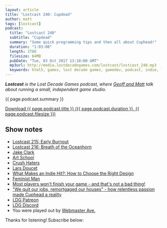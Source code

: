 ```yaml
---
layout: article
title: "Lostcast 240: Cupdead"
author: matt
tags: [lostcast]
podcast:
  title: "Lostcast 240"
  subtitle: "Cupdead"
  summary: "Some quick programming tips and then all about Cuphead!"
  duration: "1:03:08"
  length: 3788
  filesize: 64MB
  pubDate: "Tue, 03 Oct 2017 13:10:00 GMT"
  mp3url: http://media.lostdecadegames.com/lostcast/lostcast_240.mp3
  keywords: html5, games, lost decade games, gamedev, podcast, indie, lostcast
---
```

_**Lostcast** is the Lost Decade Games podcast, where [Geoff and Matt](/about/) talk about running a small, independent game studio._

{{ page.podcast.summary }}

<a class="download-podcast" href="{{ page.podcast.mp3url }}">
	Download {{ page.podcast.title }} ({{ page.podcast.duration }}, {{ page.podcast.filesize }})
</a>

## Show notes

* [Lostcast 215: Early Burnout](http://www.lostdecadegames.com/lostcast-215/)
* [Lostcast 216: Breath of the Oceanhorn](http://www.lostdecadegames.com/lostcast-216/)
* [Jake Clark](http://jake-clark.tumblr.com/)
* [Art School](http://jake-clark.tumblr.com/image/51050193486)
* [Crush Haters](http://jake-clark.tumblr.com/post/136056706502/crush-haters)
* [Lars Doucet](https://twitter.com/larsiusprime/status/914677890758987776)
* [What Makes an Indie Hit?: How to Choose the Right Design](https://www.gamasutra.com/blogs/RyanClark/20150917/253842/What_Makes_an_Indie_Hit_How_to_Choose_the_Right_Design.php)
* [Feminist Man](http://steamcommunity.com/id/generaljamesmattis/recommended/268910/)
* [Most players won't finish your game - and that's not a bad thing!](https://www.gamasutra.com/view/news/195318/Most_players_wont_finish_your_game__and_thats_not_a_bad_thing.php)
* ["We quit our jobs, remortgaged our houses" - how relentless passion made Cuphead a reality](http://www.gamesradar.com/we-quit-our-jobs-remortgaged-our-houses-how-relentless-passion-made-cuphead-a-reality/)
* [LDG Patreon](https://www.patreon.com/lostdecadegames)
* [LDG Discord](https://discord.gg/jNHav65)
* You were played out by [Webmaster Ave.](https://joshuamorse.bandcamp.com/track/webmaster-ave)

Thanks for listening! Subscribe below:
